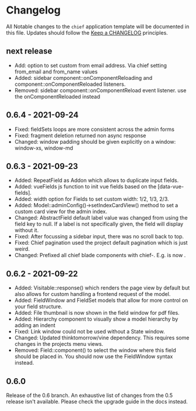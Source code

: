 # Changelog
All Notable changes to the `chief` application template will be documented in this file. Updates should follow the [Keep a CHANGELOG](http://keepachangelog.com/)
principles.

## next release
- Add: option to set custom from email address. Via chief setting from_email and from_name values
- Added: sidebar component::onComponentReloading and component::onComponentReloaded listeners.
- Removed: sidebar component::onComponentReload event listener. use the onComponentReloaded instead

## 0.6.4 - 2021-09-24
- Fixed: fieldSets loops are more consistent across the admin forms
- Fixed: fragment deletion returned non async response
- Changed: window padding should be given explicitly on a window: window-xs, window-md

## 0.6.3 - 2021-09-23
- Added: RepeatField as Addon which allows to duplicate input fields.
- Added: vueFields js function to init vue fields based on the \[data-vue-fields].
- Added: width option for Fields to set custom width: 1/2, 1/3, 2/3.
- Added: Model::adminConfig()->setIndexCardView() method to set a custom card view for the admin index.
- Changed: AbstractField default label value was changed from using the field key to null. If a label is not specifically given, the field will display without it.
- Fixed: After focussing a sidebar input, there was no scroll back to top.
- Fixed: Chief pagination used the project default pagination which is just weird.
- Changed: Prefixed all chief blade components with chief-. E.g. <x-icon-label> is now <x-chief-icon-label>.

## 0.6.2 - 2021-09-22
- Added: Visitable::response() which renders the page view by default but also allows for custom handling a frontend request of the model.
- Added: FieldWindow and FieldSet models that allow for more control on your field structure.
- Added: File thumbnail is now shown in the field window for pdf files.
- Added: Hierarchy component to visually show a model hierarchy by adding an indent
- Fixed: Link window could not be used without a State window.
- Changed: Updated thinktomorrow/vine dependency. This requires some changes in the projects menu views.
- Removed: Field::component() to select the window where this field should be placed in. You should now use the FieldWindow syntax instead.

## 0.6.0
Release of the 0.6 branch. An exhaustive list of changes from the 0.5 release isn't available. Please check the upgrade guide in the docs instead.
